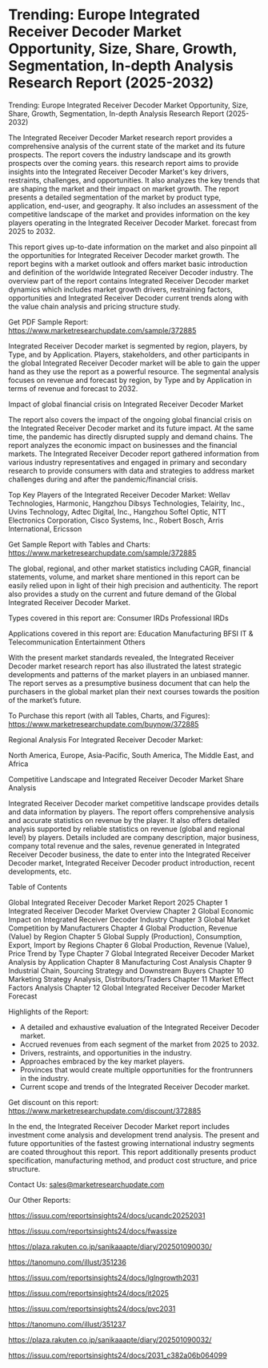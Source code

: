 # Trending: Europe Integrated Receiver Decoder Market Opportunity, Size, Share, Growth, Segmentation, In-depth Analysis Research Report (2025-2032)
 Trending: Europe Integrated Receiver Decoder Market Opportunity, Size, Share, Growth, Segmentation, In-depth Analysis Research Report (2025-2032)

The Integrated Receiver Decoder Market research report provides a comprehensive analysis of the current state of the market and its future prospects. The report covers the industry landscape and its growth prospects over the coming years. this research report aims to provide insights into the Integrated Receiver Decoder Market's key drivers, restraints, challenges, and opportunities. It also analyzes the key trends that are shaping the market and their impact on market growth. The report presents a detailed segmentation of the market by product type, application, end-user, and geography. It also includes an assessment of the competitive landscape of the market and provides information on the key players operating in the Integrated Receiver Decoder Market. forecast from 2025 to 2032.

This report gives up-to-date information on the market and also pinpoint all the opportunities for Integrated Receiver Decoder market growth. The report begins with a market outlook and offers market basic introduction and definition of the worldwide Integrated Receiver Decoder industry. The overview part of the report contains Integrated Receiver Decoder market dynamics which includes market growth drivers, restraining factors, opportunities and Integrated Receiver Decoder current trends along with the value chain analysis and pricing structure study.

Get PDF Sample Report: https://www.marketresearchupdate.com/sample/372885

Integrated Receiver Decoder market is segmented by region, players, by Type, and by Application. Players, stakeholders, and other participants in the global Integrated Receiver Decoder market will be able to gain the upper hand as they use the report as a powerful resource. The segmental analysis focuses on revenue and forecast by region, by Type and by Application in terms of revenue and forecast to 2032.

Impact of global financial crisis on Integrated Receiver Decoder Market

The report also covers the impact of the ongoing global financial crisis on the Integrated Receiver Decoder market and its future impact. At the same time, the pandemic has directly disrupted supply and demand chains. The report analyzes the economic impact on businesses and the financial markets. The Integrated Receiver Decoder report gathered information from various industry representatives and engaged in primary and secondary research to provide consumers with data and strategies to address market challenges during and after the pandemic/financial crisis.

Top Key Players of the Integrated Receiver Decoder Market:
Wellav Technologies, Harmonic, Hangzhou Dibsys Technologies, Telairity, Inc., Uvins Technology, Adtec Digital, Inc., Hangzhou Softel Optic, NTT Electronics Corporation, Cisco Systems, Inc., Robert Bosch, Arris International, Ericsson


Get Sample Report with Tables and Charts: https://www.marketresearchupdate.com/sample/372885

The global, regional, and other market statistics including CAGR, financial statements, volume, and market share mentioned in this report can be easily relied upon in light of their high precision and authenticity. The report also provides a study on the current and future demand of the Global Integrated Receiver Decoder Market.

Types covered in this report are:
Consumer IRDs
Professional IRDs


Applications covered in this report are:
Education
Manufacturing
BFSI
IT & Telecommunication
Entertainment
Others


With the present market standards revealed, the Integrated Receiver Decoder market research report has also illustrated the latest strategic developments and patterns of the market players in an unbiased manner. The report serves as a presumptive business document that can help the purchasers in the global market plan their next courses towards the position of the market’s future.

To Purchase this report (with all Tables, Charts, and Figures): https://www.marketresearchupdate.com/buynow/372885

Regional Analysis For Integrated Receiver Decoder Market:

North America, Europe, Asia-Pacific, South America, The Middle East, and Africa

Competitive Landscape and Integrated Receiver Decoder Market Share Analysis

Integrated Receiver Decoder market competitive landscape provides details and data information by players. The report offers comprehensive analysis and accurate statistics on revenue by the player. It also offers detailed analysis supported by reliable statistics on revenue (global and regional level) by players. Details included are company description, major business, company total revenue and the sales, revenue generated in Integrated Receiver Decoder business, the date to enter into the Integrated Receiver Decoder market, Integrated Receiver Decoder product introduction, recent developments, etc.

Table of Contents

Global Integrated Receiver Decoder Market Report 2025
Chapter 1 Integrated Receiver Decoder Market Overview
Chapter 2 Global Economic Impact on Integrated Receiver Decoder Industry
Chapter 3 Global Market Competition by Manufacturers
Chapter 4 Global Production, Revenue (Value) by Region
Chapter 5 Global Supply (Production), Consumption, Export, Import by Regions
Chapter 6 Global Production, Revenue (Value), Price Trend by Type
Chapter 7 Global Integrated Receiver Decoder Market Analysis by Application
Chapter 8 Manufacturing Cost Analysis
Chapter 9 Industrial Chain, Sourcing Strategy and Downstream Buyers
Chapter 10 Marketing Strategy Analysis, Distributors/Traders
Chapter 11 Market Effect Factors Analysis
Chapter 12 Global Integrated Receiver Decoder Market Forecast

Highlights of the Report:

- A detailed and exhaustive evaluation of the Integrated Receiver Decoder market.
- Accrued revenues from each segment of the market from 2025 to 2032.
- Drivers, restraints, and opportunities in the industry.
- Approaches embraced by the key market players.
- Provinces that would create multiple opportunities for the frontrunners in the industry.
- Current scope and trends of the Integrated Receiver Decoder market.

Get discount on this report: https://www.marketresearchupdate.com/discount/372885

In the end, the Integrated Receiver Decoder Market report includes investment come analysis and development trend analysis. The present and future opportunities of the fastest growing international industry segments are coated throughout this report. This report additionally presents product specification, manufacturing method, and product cost structure, and price structure.

Contact Us:
sales@marketresearchupdate.com

Our Other Reports:

https://issuu.com/reportsinsights24/docs/ucandc20252031

https://issuu.com/reportsinsights24/docs/fwassize

https://plaza.rakuten.co.jp/sanikaaapte/diary/202501090030/

https://tanomuno.com/illust/351236

https://issuu.com/reportsinsights24/docs/lglngrowth2031

https://issuu.com/reportsinsights24/docs/it2025

https://issuu.com/reportsinsights24/docs/pvc2031

https://tanomuno.com/illust/351237

https://plaza.rakuten.co.jp/sanikaaapte/diary/202501090032/

https://issuu.com/reportsinsights24/docs/2031_c382a06b064099
